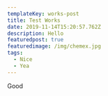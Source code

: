 ```yaml
---
templateKey: works-post
title: Test Works
date: 2019-11-14T15:20:57.762Z
description: Hello
featuredpost: true
featuredimage: /img/chemex.jpg
tags:
  - Nice
  - Yea
---
```

Good
